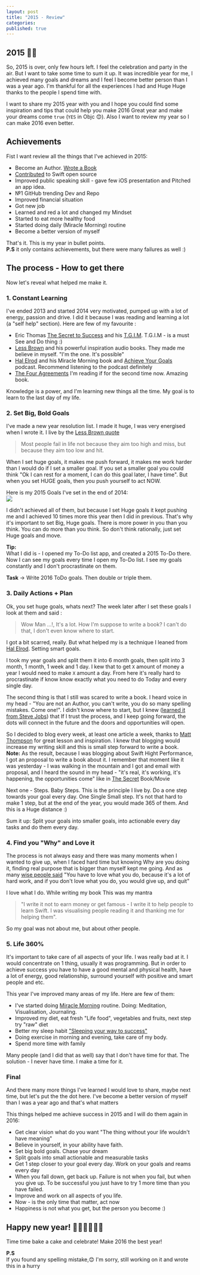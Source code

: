 ```yaml
---
layout: post
title: "2015 - Review"
categories:
published: true
---
```


## 2015 🍾🎉 

So, 2015 is over, only few hours left. I feel the celebration and party in the air. But I want to take some time to sum it up. It was incredible year for me, I achieved many goals and dreams and I feel I become better person than I was a year ago. I'm thankful for all the experiences I had and Huge Huge thanks to the people I spend time with. 

I want to share my 2015 year with you and I hope you could find some inspiration and tips that could help you make 2016 Great year and make your dreams come `true` (`YES` in Objc 😊). Also I want to review my year so I can make 2016 even better.

## Achievements

Fist I want review all the things that I've achieved in 2015:

- Become an Author. [Wrote a Book](http://swifthighperformance.com)
- [Contributed](https://github.com/apple/swift-package-manager/graphs/contributors) to Swift open source
- Improved public speaking skill - gave few iOS presentation and Pitched an app idea.
- №1 GitHub trending Dev and Repo
- Improved financial situation
- Got new job
- Learned and red a lot and changed my Mindset
- Started to eat more healthy food
- Started doing daily (Miracle Morning) routine 
- Become a better version of myself

That's it. This is my year in bullet points.   
**P.S** it only contains achievements, but there were many failures as well :)

## The process - How to get there
Now let's reveal what helped me make it.

### 1. Constant Learning

I've ended 2013 and started 2014 very motivated, pumped up with a lot of energy, passion and drive. I did it because I was reading and learning a lot (a "self help" section). Here are few of my favourite :

- Eric Thomas [The Secret to Success](https://www.goodreads.com/book/show/13191925-the-secret-to-success) and his [T.G.I.M](https://www.youtube.com/channel/UC1d28mrBqCQliL_N48tZZiw). T.G.I.M - is a must See and Do thing :)
- [Less Brown](http://lesbrown.com) and his powerful inspiration audio books. They made me believe in myself. "I'm the one. It's possible" 
- [Hal Elrod](http://halelrod.com) and his Miracle Morning book and [Achieve Your Goals](https://itunes.apple.com/us/podcast/achieve-your-goals-hal-elrod/id820889267) podcast. Recommend listening to the podcast definitely
- [The Four Agreements](http://www.amazon.com/The-Four-Agreements-Practical-Personal/dp/1878424319) I'm reading if for the second time now. Amazing book.

Knowledge is a power, and I'm learning new things all the time. My goal is to learn to the last day of my life.

### 2. Set Big, Bold Goals
I've made a new year resolution list. I made it huge, I was very energised when I wrote it. I live by the [Less Brown quote](https://www.goodreads.com/quotes/738587-most-people-fail-in-life-not-because-they-aim-too.)
> Most people fail in life not because they aim too high and miss, but because they aim too low and hit.

When I set huge goals, it makes me push forward, it makes me work harder than I would do if I set a smaller goal. If you set a smaller goal you could think "Ok I can rest for a moment, I can do this goal later, I have time". But when you set HUGE goals, then you push yourself to act NOW.

Here is my 2015 Goals I've set in the end of 2014:  
![](/images/2015-12-31-2015---review/2015-goals.png)

I didn't achieved all of them, but because I set Huge goals it kept pushing me and I achieved 10 times more this year then I did in previous. That's why it's important to set Big, Huge goals. There is more power in you than you think. You can do more than you think. So don't think rationally, just set Huge goals and move.

**Tip:**  
What I did is - I opened my To-Do list app, and created a 2015 To-Do there. Now I can see my goals every time I open my To-Do list. I see my goals constantly and I don't procrastinate on them.

**Task** -> Write 2016 ToDo goals. Then double or triple them. 

### 3. Daily Actions + Plan
Ok, you set huge goals, whats next? The week later after I set these goals I look at them and said : 
> Wow Man ...!, It's a lot. How I'm suppose to write a book? I can't do that, I don't even know where to start.

I got a bit scarred, really. But what helped my is a technique I leaned from [Hal Elrod](http://halelrod.com). Setting smart goals.

I took my year goals and split them it into 6 month goals, then split into 3 month, 1 month, 1 week and 1 day. I kew that to get `X` amount of money a year I would need to make `X` amount a day. From here it's really hard to procrastinate if know know exactly what you need to do Today and every single day.

The second thing is that I still was scared to write a book. I heard voice in my head - "You are not an Author, you can't write, you do so many spelling mistakes. Come one!". I didn't know where to start, but I knew ([learned it from Steve Jobs](https://www.youtube.com/watch?v=T-oW1U3BRHM)) that If I trust the process, and I keep going forward, the dots will connect in the future and the doors and opportunities will open.

So I decided to blog every week, at least one article a week, thanks to [Matt Thompson](https://twitter.com/mattt) for great lesson and inspiration. I knew that blogging would increase my writing skill and this is small step forward to write a book.  
**Note:** As the result, because I was blogging about Swift Hight Performance, I got an proposal to write a book about it. I remember that moment like it was yesterday - I was walking in the mountain and I got and email with proposal, and I heard the sound in my head - "it's real, it's working, it's happening, the opportunities come" like in [The Secret](http://www.imdb.com/title/tt0846789/) Book/Movie

Next one - Steps. Baby Steps. This is the principle I live by. Do a one step towards your goal every day. One Single Small step. It's not that hard to make 1 step, but at the end of the year, you would made 365 of them. And this is a Huge distance :)

Sum it up: Split your goals into smaller goals, into actionable every day tasks and do them every day.

### 4. Find you "Why" and Love it

The process is not always easy and there was many moments when I wanted to give up, when I faced hard time but knowing Why are you doing it, finding real purpose that is bigger than myself kept me going. And as many [wise people said](https://www.youtube.com/watch?v=KuNQgln6TL0) "You have to love what you do, because it's a lot of hard work, and if you don't love what you do, you would give up, and quit"

I love what I do. While writing my book This was my mantra 
> "I write it not to earn money or get famous - I write it to help people to learn Swift. I was visualising people reading it and thanking me for helping them".

So my goal was not about me, but about other people. 
 
### 5. Life 360%
It's important to take care of all aspects of your life. I was really bad at it. I would concentrate on 1 thing, usually it was programming. But in order to achieve success you have to have a good mental and physical health, have a lot of energy, good relationship, surround yourself with positive and smart people and etc.   

This year I've improved many areas of my life. Here are few of them:

- I've started doing [Miracle Morning](http://www.amazon.com/The-Miracle-Morning-Not-So-Obvious-Guaranteed/dp/0979019710) routine. Doing: Meditation, Visualisation, Journaling.
- Improved my diet, eat fresh "Life food", vegetables and fruits, next step try "raw" diet
- Better my sleep habit ["Sleeping your way to success"](http://halelrod.com/sleeping-your-way-to-your-goals-an-interview-with-shawn-stevenson/)
- Doing exercise in morning and evening, take care of my body. 
- Spend more time with family

Many people (and I did that as well) say that I don't have time for that. The solution - I never have time. I make a time for it.

### Final

And there many more things I've learned I would love to share, maybe next time, but let's put the the dot here. I've become a better version of myself than I was a year ago and that's what matters

This things helped me achieve success in 2015 and I will do them again in 2016: 

- Get clear vision what do you want "The thing without your life wouldn't have meaning"
- Believe in yourself, in your ability have faith.
- Set big bold goals. Chase your dream
- Split goals into small actionable and measurable tasks
- Get 1 step closer to your goal every day. Work on your goals and reams every day
- When you fall down, get back up. Failure is not when you fail, but when you give up. To be successful you just have to try 1 more time than you have failed.
- Improve and work on all aspects of you life.
- Now - is the only time that matter, act now
- Happiness is not what you get, but the person you become :)

## Happy new year! 🍾🎉🍰🍷🎁🎈
Time time bake a cake and celebrate! Make 2016 the best year! 


**P.S**  
If you found any spelling mistake,😊 I'm sorry, still working on it and wrote this in a hurry 


 
 
